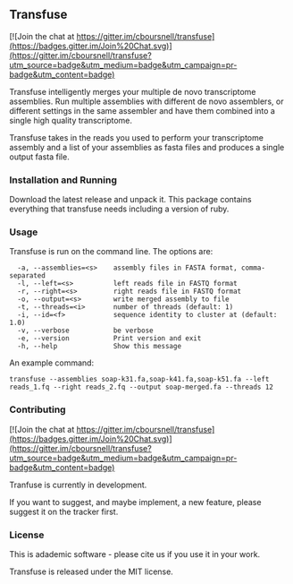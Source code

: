 ## Transfuse

[![Join the chat at https://gitter.im/cboursnell/transfuse](https://badges.gitter.im/Join%20Chat.svg)](https://gitter.im/cboursnell/transfuse?utm_source=badge&utm_medium=badge&utm_campaign=pr-badge&utm_content=badge)

Transfuse intelligently merges your multiple de novo transcriptome assemblies. Run multiple assemblies with different de novo assemblers, or different settings in the same assembler and have them combined into a single high quality transcriptome.

Transfuse takes in the reads you used to perform your transcriptome assembly and a list of your assemblies as fasta files and produces a single output fasta file.

### Installation and Running

Download the latest release and unpack it. This package contains everything that transfuse needs including a version of ruby. 

### Usage

Transfuse is run on the command line. The options are:

```
  -a, --assemblies=<s>    assembly files in FASTA format, comma-separated
  -l, --left=<s>          left reads file in FASTQ format
  -r, --right=<s>         right reads file in FASTQ format
  -o, --output=<s>        write merged assembly to file
  -t, --threads=<i>       number of threads (default: 1)
  -i, --id=<f>            sequence identity to cluster at (default: 1.0)
  -v, --verbose           be verbose
  -e, --version           Print version and exit
  -h, --help              Show this message
```

An example command:

```
transfuse --assemblies soap-k31.fa,soap-k41.fa,soap-k51.fa --left reads_1.fq --right reads_2.fq --output soap-merged.fa --threads 12
```

### Contributing

[![Join the chat at https://gitter.im/cboursnell/transfuse](https://badges.gitter.im/Join%20Chat.svg)](https://gitter.im/cboursnell/transfuse?utm_source=badge&utm_medium=badge&utm_campaign=pr-badge&utm_content=badge)

Tranfuse is currently in development.

If you want to suggest, and maybe implement, a new feature, please suggest it on the tracker first.

### License

This is adademic software - please cite us if you use it in your work.

Transfuse is released under the MIT license.
